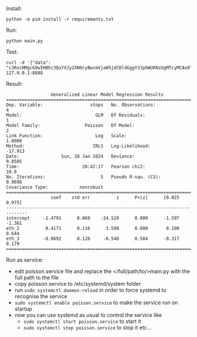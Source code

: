Install:
```commandline
python -m pim install -r requirements.txt
```

Run: 
```commandline
python main.py
```
Test:
```commandline
curl -d '{"data": "c3RvcHMgcG9wIHBhc3QuYXJyZXN0cyBwcmVjaW5jdCBldGggY3JpbWUKNzUgMTcyMCAxOTEgMSAxIDEKMzYgMTcyMCA1NyAxIDEgMgo3NCAxNzIwIDU5OSAxIDEgMwoxNyAxNzIwIDEzMyAxIDEgNAozNyAxMzY4IDYyIDEgMiAxCjM5IDEzNjggMjcgMSAyIDIKMjMgMTM2OCAxNDkgMSAyIDMKMyAxMzY4IDU3IDEgMiA0CjI2IDIzODU0IDEzNSAxIDMgMQozMiAyMzg1NCAxNiAxIDMgMgoxMCAyMzg1NCAxMDcgMSAzIDMKMTMgMjM4NTQgMTIzIDEgMyA0CjczIDI1OTYgMjI3IDIgMSAxCg=="}' 127.0.0.1:8888
```

Result:
```commandline
                 Generalized Linear Model Regression Results                  
==============================================================================
Dep. Variable:                  stops   No. Observations:                    4
Model:                            GLM   Df Residuals:                        1
Model Family:                 Poisson   Df Model:                            2
Link Function:                    Log   Scale:                          1.0000
Method:                          IRLS   Log-Likelihood:                -17.913
Date:                Sun, 28 Jan 2024   Deviance:                       9.8505
Time:                        20:42:17   Pearson chi2:                     10.8
No. Iterations:                     5   Pseudo R-squ. (CS):             0.9698
Covariance Type:            nonrobust                                         
==============================================================================
                 coef    std err          z      P>|z|      [0.025      0.975]
------------------------------------------------------------------------------
intercept     -1.4791      0.060    -24.528      0.000      -1.597      -1.361
eth_2          0.4171      0.116      3.598      0.000       0.190       0.644
eth_3         -0.0692      0.126     -0.548      0.584      -0.317       0.179
==============================================================================
```

Run as service:
 * edit poisson.service file and replace the </full/path/to/>main.py with the full path to the file
 * copy poisson.service to /etc/systemd/system folder
 * run ```sudo systemctl daemon-reload``` in order to force systemd to recognise the service
 * ```sudo systemctl enable poisson.service``` to make the service run on startup
 * now you can use systemd as usual to control the service like 
   * ```sudo systemctl start poisson.service``` to start it
   * ```sudo systemctl stop poisson.service``` to stop it etc...